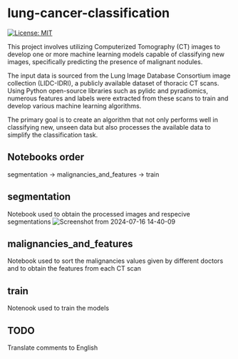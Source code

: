 # lung-cancer-classification
[![License: MIT](https://img.shields.io/badge/License-MIT-yellow.svg)](https://opensource.org/licenses/MIT) 


This project involves utilizing Computerized Tomography (CT) images to develop one or more machine learning models capable of classifying new images, specifically predicting the presence of malignant nodules.

The input data is sourced from the Lung Image Database Consortium image collection (LIDC-IDRI), a publicly available dataset of thoracic CT scans. Using Python open-source libraries such as pylidc and pyradiomics, numerous features and labels were extracted from these scans to train and develop various machine learning algorithms.

The primary goal is to create an algorithm that not only performs well in classifying new, unseen data but also processes the available data to simplify the classification task.

## Notebooks order
segmentation -> malignancies_and_features -> train

## segmentation
Notebook used to obtain the processed images and respecive segmentations
![Screenshot from 2024-07-16 14-40-09](https://github.com/user-attachments/assets/b46be6f9-09c0-4674-82c5-8c2526894dc7)

## malignancies_and_features
Notebook used to sort the malignancies values given by different doctors and to obtain the features from each CT scan


## train
Notenook used to train the models


## TODO 
Translate comments to English
